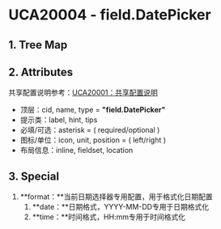 # UCA20004 - field.DatePicker

## 1. Tree Map



## 2. Attributes

共享配置说明参考：[UCA20001：共享配置说明](/engine/spec/component/field-shared.md)

* 顶层：cid, name, type = **"field.DatePicker"**
* 提示类：label, hint, tips
* 必填/可选：asterisk = \( required/optional \)
* 图标/单位：icon, unit, position = \( left/right \)
* 布局信息：inline, fieldset, location

## 3. Special

1. **format：**当前日期选择器专用配置，用于格式化日期配置
   1. **date：**日期格式，YYYY-MM-DD专用于日期格式化
   2. **time：**时间格式，HH:mm专用于时间格式化



